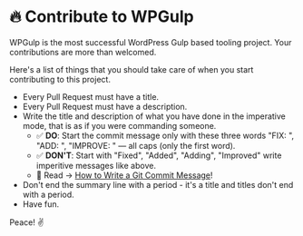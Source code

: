 # 🔥 Contribute to WPGulp

WPGulp is the most successful WordPress Gulp based tooling project. Your contributions are more than welcomed. 

Here's a list of things that you should take care of when you start contributing to this project.

- Every Pull Request must have a title.
- Every Pull Request must have a description.
- Write the title and description of what you have done in the imperative mode, that is as if you were commanding someone. 
    - ✅ **DO**: Start the commit message only with these three words "FIX: ", "ADD: ", "IMPROVE: " — all caps (only the first word).
    - ✅ **DON'T**: Start with "Fixed", "Added", "Adding", "Improved" write imperitive messages like above.
    - 🎯 Read → [How to Write a Git Commit Message](https://chris.beams.io/posts/git-commit/)!
- Don't end the summary line with a period - it's a title and titles don't end with a period.
- Have fun.

Peace! ✌️
